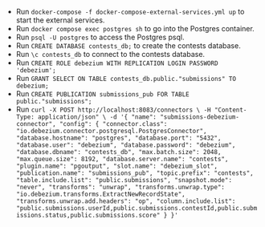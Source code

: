 - Run `docker-compose -f docker-compose-external-services.yml up` to start the external services.
- Run `docker compose exec postgres sh` to go into the Postgres container.
- Run `psql -U postgres` to access the Postgres psql.
- Run `CREATE DATABASE contests_db;` to create the contests database.
- Run `\c contests_db` to connect to the contests database.
- Run `CREATE ROLE debezium WITH REPLICATION LOGIN PASSWORD 'debezium';`
- Run `GRANT SELECT ON TABLE contests_db.public."submissions" TO debezium;`
- Run `CREATE PUBLICATION submissions_pub FOR TABLE public."submissions";`
- Run `curl -X POST http://localhost:8083/connectors \
  -H "Content-Type: application/json" \
  -d '{
        "name": "submissions-debezium-connector",
        "config": {
          "connector.class": "io.debezium.connector.postgresql.PostgresConnector",
          "database.hostname": "postgres",
          "database.port": "5432",
          "database.user": "debezium",
          "database.password": "debezium",
          "database.dbname": "contests_db",
          "max.batch.size": 2048,
          "max.queue.size": 8192,
          "database.server.name": "contests",
          "plugin.name": "pgoutput",
          "slot.name": "debezium_slot",
          "publication.name": "submissions_pub",
          "topic.prefix": "contests",
          "table.include.list": "public.submissions",
          "snapshot.mode": "never",
          "transforms": "unwrap",
          "transforms.unwrap.type": "io.debezium.transforms.ExtractNewRecordState",
          "transforms.unwrap.add.headers": "op",
          "column.include.list": "public.submissions.userId,public.submissions.contestId,public.submissions.status,public.submissions.score"
        }
      }'`